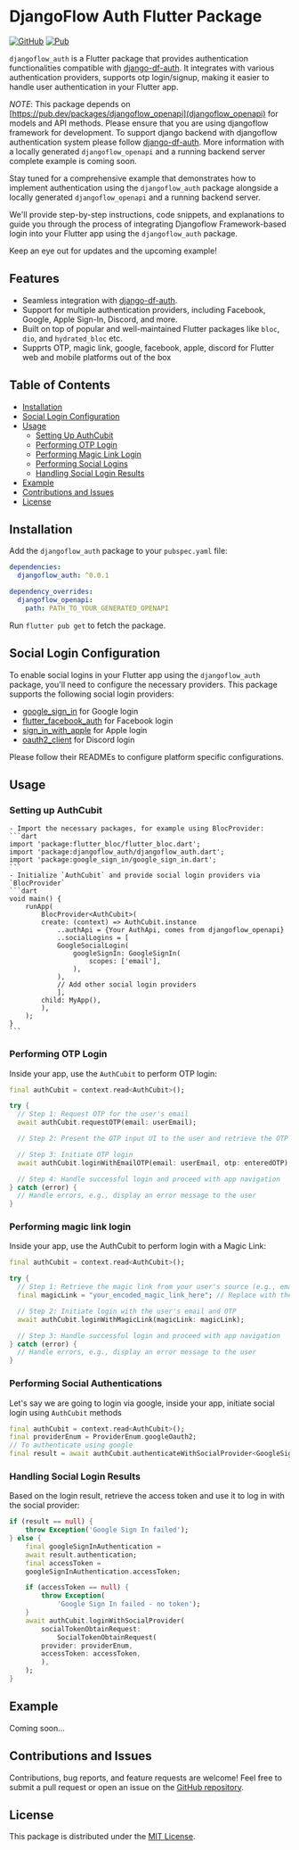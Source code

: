 # DjangoFlow Auth Flutter Package

[![GitHub](https://img.shields.io/badge/GitHub-Repository-blue.svg)](https://github.com/djangoflow/flutter-djangoflow/)
[![Pub](https://img.shields.io/pub/v/djangoflow_auth.svg)](https://pub.dev/packages/djangoflow_auth)

`djangoflow_auth` is a Flutter package that provides authentication functionalities compatible with [django-df-auth](https://github.com/djangoflow/django-df-auth). It integrates with various authentication providers, supports otp login/signup, making it easier to handle user authentication in your Flutter app.

_NOTE_: This package depends on [https://pub.dev/packages/djangoflow_openapi](djangoflow_openapi) for models and API methods. Please ensure that you are using djangoflow framework for development. To support django backend with djangoflow authentication system please follow [django-df-auth](https://github.com/djangoflow/django-df-auth#readme). More information with a locally generated `djangoflow_openapi` and a running backend server complete example is coming soon.

Stay tuned for a comprehensive example that demonstrates how to implement authentication using the `djangoflow_auth` package alongside a locally generated `djangoflow_openapi` and a running backend server.

We'll provide step-by-step instructions, code snippets, and explanations to guide you through the process of integrating Djangoflow Framework-based login into your Flutter app using the `djangoflow_auth` package.

Keep an eye out for updates and the upcoming example!

## Features

- Seamless integration with [django-df-auth](https://github.com/djangoflow/django-df-auth).
- Support for multiple authentication providers, including Facebook, Google, Apple Sign-In, Discord, and more.
- Built on top of popular and well-maintained Flutter packages like `bloc`, `dio`, and `hydrated_bloc` etc.
- Supprts OTP, magic link, google, facebook, apple, discord for Flutter web and mobile platforms out of the box

## Table of Contents

- [Installation](#installation)
- [Social Login Configuration](#social-login-configuration)
- [Usage](#usage)
  - [Setting Up AuthCubit](#setting-up-authcubit)
  - [Performing OTP Login](#performing-otp-login)
  - [Performing Magic Link Login](#performing-magic-link-login)
  - [Performing Social Logins](#performing-social-logins)
  - [Handling Social Login Results](#handling-social-login-results)
- [Example](#example)
- [Contributions and Issues](#contributions-and-issues)
- [License](#license)

## Installation

Add the `djangoflow_auth` package to your `pubspec.yaml` file:

```yaml
dependencies:
  djangoflow_auth: ^0.0.1

dependency_overrides:
  djangoflow_openapi:
    path: PATH_TO_YOUR_GENERATED_OPENAPI
```

Run `flutter pub get` to fetch the package.

## Social Login Configuration

To enable social logins in your Flutter app using the `djangoflow_auth` package, you'll need to configure the necessary providers. This package supports the following social login providers:

- [google_sign_in](https://pub.dev/packages/google_sign_in) for Google login
- [flutter_facebook_auth](https://pub.dev/packages/flutter_facebook_auth) for Facebook login
- [sign_in_with_apple](https://pub.dev/packages/sign_in_with_apple) for Apple login
- [oauth2_client](https://pub.dev/packages/oauth2_client) for Discord login

Please follow their READMEs to configure platform specific configurations.

## Usage

### Setting up AuthCubit

    - Import the necessary packages, for example using BlocProvider:
    ```dart
    import 'package:flutter_bloc/flutter_bloc.dart';
    import 'package:djangoflow_auth/djangoflow_auth.dart';
    import 'package:google_sign_in/google_sign_in.dart';
    ```
    - Initialize `AuthCubit` and provide social login providers via `BlocProvider`
    ```dart
    void main() {
        runApp(
            BlocProvider<AuthCubit>(
            create: (context) => AuthCubit.instance
                ..authApi = {Your AuthApi, comes from djangoflow_openapi}
                ..socialLogins = [
                GoogleSocialLogin(
                    googleSignIn: GoogleSignIn(
                        scopes: ['email'],
                    ),
                ),
                // Add other social login providers
                ],
            child: MyApp(),
            ),
        );
    }
    ```

### Performing OTP Login

Inside your app, use the `AuthCubit` to perform OTP login:

```dart
final authCubit = context.read<AuthCubit>();

try {
  // Step 1: Request OTP for the user's email
  await authCubit.requestOTP(email: userEmail);

  // Step 2: Present the OTP input UI to the user and retrieve the OTP value

  // Step 3: Initiate OTP login
  await authCubit.loginWithEmailOTP(email: userEmail, otp: enteredOTP);

  // Step 4: Handle successful login and proceed with app navigation
} catch (error) {
  // Handle errors, e.g., display an error message to the user
}
```

### Performing magic link login

Inside your app, use the AuthCubit to perform login with a Magic Link:

```dart
final authCubit = context.read<AuthCubit>();

try {
  // Step 1: Retrieve the magic link from your user's source (e.g., email + otp) in base64
  final magicLink = "your_encoded_magic_link_here"; // Replace with the actual magic link

  // Step 2: Initiate login with the user's email and OTP
  await authCubit.loginWithMagicLink(magicLink: magicLink);

  // Step 3: Handle successful login and proceed with app navigation
} catch (error) {
  // Handle errors, e.g., display an error message to the user
}

```

### Performing Social Authentications

Let's say we are going to login via google, inside your app, initiate social login using `AuthCubit` methods

```dart
final authCubit = context.read<AuthCubit>();
final providerEnum = ProviderEnum.googleOauth2;
// To authenticate using google
final result = await authCubit.authenticateWithSocialProvider<GoogleSignInAccount>(providerEnum);
```

### Handling Social Login Results

Based on the login result, retrieve the access token and use it to log in with the social provider:

```dart
if (result == null) {
    throw Exception('Google Sign In failed');
} else {
    final googleSignInAuthentication =
    await result.authentication;
    final accessToken =
    googleSignInAuthentication.accessToken;

    if (accessToken == null) {
        throw Exception(
            'Google Sign In failed - no token');
    }
    await authCubit.loginWithSocialProvider(
        socialTokenObtainRequest:
            SocialTokenObtainRequest(
        provider: providerEnum,
        accessToken: accessToken,
        ),
    );
}
```

## Example

Coming soon...

## Contributions and Issues

Contributions, bug reports, and feature requests are welcome! Feel free to submit a pull request or open an issue on the [GitHub repository](https://github.com/djangoflow/flutter-djangoflow/).

## License

This package is distributed under the [MIT License](/LICENSE).
